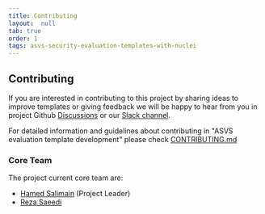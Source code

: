 ```yaml
---
title: Contributing
layout:  null
tab: true
order: 1
tags: asvs-security-evaluation-templates-with-nuclei
---
```


## Contributing

If you are interested in contributing to this project by sharing ideas to improve templates or giving feedback we will be happy to hear from you in project Github [Discussions](https://github.com/OWASP/www-project-asvs-security-evaluation-templates-with-nuclei/discussions) or our [Slack channel](https://owasp.slack.com/archives/C052939BZ43). 

For detailed information and guidelines about contributing in "ASVS evaluation template development" please check [CONTRIBUTING.md](https://github.com/OWASP/www-project-asvs-security-evaluation-templates-with-nuclei/blob/main/CONTRIBUTING.md)

### Core Team
The project current core team are:
- [Hamed Salimain](https://github.com/Snbig)  (Project Leader)
- [Reza Saeedi](https://github.com/Reza-saeedi)
